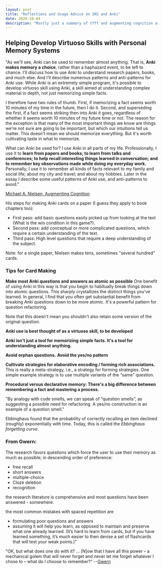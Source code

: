 ```yaml
---
layout: post
title: "Reflections and Usage Advice on SRS and Anki"
date: 2020-10-04
description: "Mostly just a summary of tfft and augmenting cognition articles."
---
```

## Helping Develop Virtuoso Skills with Personal Memory Systems
"As we'll see, Anki can be used to remember almost anything. That is, **Anki makes memory a choice**, rather than a haphazard event, to be left to chance. I'll discuss how to use Anki to understand research papers, books, and much else. And I'll describe numerous patterns and anti-patterns for Anki use. While Anki is an extremely simple program, it's possible to develop virtuoso skill using Anki, a skill aimed at understanding complex material in depth, not just memorizing simple facts.

I therefore have two rules of thumb. First, if memorizing a fact seems worth 10 minutes of my time in the future, then I do it. Second, and superseding the first, if a fact seems striking then into Anki it goes, regardless of whether it seems worth 10 minutes of my future time or not. The reason for the exception is that many of the most important things we know are things we're not sure are going to be important, but which our intuitions tell us matter. This doesn't mean we should memorize everything. But it's worth cultivating taste in what to memorize.

What can Anki be used for? I use Anki in all parts of my life. Professionally, I use it to **learn from papers and books; to learn from talks and conferences; to help recall interesting things learned in conversation; and to remember key observations made while doing my everyday work.** Personally, I use it to remember all kinds of facts relevant to my family and social life; about my city and travel; and about my hobbies. Later in the essay I describe some useful patterns of Anki use, and anti-patterns to avoid."

[Michael A. Nielsen, Augmenting Cognition](http://augmentingcognition.com)

His steps for making Anki cards on a paper (I guess they apply to book chapters too):
- First pass: add basic questions easily picked up from looking at the text (What is the win condition in this game?).
- Second pass: add conceptual or more complicated questions, which require a certain understanding of the text.
- Third pass: High level questions that require a deep understanding of the subject.

Note: for a single paper, Nielsen makes tens, sometimes "several hundred" cards.

### Tips for Card Making
**Make most Anki questions and answers as atomic as possible**
One benefit of using Anki in this way is that you begin to habitually break things down into atomic questions. This sharply crystallizes the distinct things you've learned. In general, I find that you often get substantial benefit from breaking Anki questions down to be more atomic. It's a powerful pattern for question refactoring.

Note that this doesn't mean you shouldn't also retain some version of the original question.

**Anki use is best thought of as a virtuoso skill, to be developed**

**Anki isn't just a tool for memorizing simple facts. It's a tool for understanding almost anything.**

**Avoid orphan questions.**
**Avoid the yes/no pattern**

**Cultivate strategies for elaborative encoding / forming rich associations.** This is really a meta-strategy, i.e., a strategy for forming strategies. One simple example strategy is to use multiple variants of the “same” question.

**Procedural versus declarative memory: There's a big difference between remembering a fact and mastering a process.**

"By analogy with code smells, we can speak of “question smells”, as suggesting a possible need for refactoring. A yes/no construction is an example of a question smell."

Ebbinghaus found that the probability of correctly recalling an item declined (roughly) exponentially with time. Today, this is called the *Ebbinghaus forgetting curve*.

### From Gwern:

The research favors questions which force the user to use their memory as much as possible; in descending order of preference:

- free recall
- short answers
- multiple-choice
- Cloze deletion
- recognition

the research literature is comprehensive and most questions have been answered - somewhere.

the most common mistakes with spaced repetition are

- formulating poor questions and answers
- assuming it will help you learn, as opposed to maintain and preserve what one already learned. (It’s hard to learn from cards, but if you have learned something, it’s much easier to then devise a set of flashcards that will test your weak points.)"

"OK, but what does one do with it? … [N]ow that I have all this power – a mechanical golem that will never forget and never let me forget whatever I chose to – what do I choose to remember?" --[Gwern](https://www.gwern.net/Spaced-repetition)

